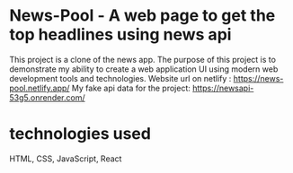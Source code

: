 # News-Pool - A web page to get the top headlines using news api
This project is a clone of the news app. The purpose of this project is to demonstrate my ability to create a web application UI using modern web development tools and technologies.
Website url on netlify : https://news-pool.netlify.app/ 
My fake api data for the project: https://newsapi-53g5.onrender.com/
 
 # technologies used 
 HTML, CSS, JavaScript, React
